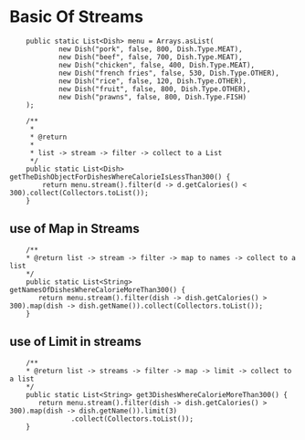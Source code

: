 # Basic Of Streams

        public static List<Dish> menu = Arrays.asList(
                new Dish("pork", false, 800, Dish.Type.MEAT),
                new Dish("beef", false, 700, Dish.Type.MEAT),
                new Dish("chicken", false, 400, Dish.Type.MEAT),
                new Dish("french fries", false, 530, Dish.Type.OTHER),
                new Dish("rice", false, 120, Dish.Type.OTHER),
                new Dish("fruit", false, 800, Dish.Type.OTHER),
                new Dish("prawns", false, 800, Dish.Type.FISH)
        );
    
        /**
         *
         * @return
         *
         * list -> stream -> filter -> collect to a List
         */
        public static List<Dish> getTheDishObjectForDishesWhereCalorieIsLessThan300() {
            return menu.stream().filter(d -> d.getCalories() < 300).collect(Collectors.toList());
        }


   ## use of Map in Streams
   
        /**
        * @return list -> stream -> filter -> map to names -> collect to a list
        */
        public static List<String> getNamesOfDishesWhereCalorieMoreThan300() {
           return menu.stream().filter(dish -> dish.getCalories() > 300).map(dish -> dish.getName()).collect(Collectors.toList());
        }
        
   ## use of Limit in streams
   
        /**
        * @return list -> streams -> filter -> map -> limit -> collect to a list
        */
        public static List<String> get3DishesWhereCalorieMoreThan300() {
           return menu.stream().filter(dish -> dish.getCalories() > 300).map(dish -> dish.getName()).limit(3)
                   .collect(Collectors.toList());
        }